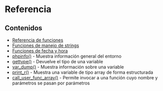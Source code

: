 # Referencia

## Contenidos

* [Referencia de funciones](https://www.php.net/manual/es/funcref.php)
* [Funciones de manejo de strings](https://www.php.net/manual/es/ref.strings.php)
* [Funciones de fecha y hora](https://www.php.net/manual/es/ref.datetime.php)
* [phpinfo()](https://www.php.net/manual/es/function.phpinfo) - Muestra información general del entorno
* [gettype()](https://www.php.net/manual/es/function.gettype) - Devuelve el tipo de una variable
* [var\_dump()](https://www.php.net/manual/es/function.var-dump.php) - Muestra información sobre una variable
* [print\_r()](https://www.php.net/manual/es/function.print-r.php) - Muestra una variable de tipo array de forma estructurada
* [call\_user\_func\_array()](https://www.php.net/manual/es/function.call-user-func-array) - Permite invocar a una función cuyo nombre y parámetros se pasan por parámetros
